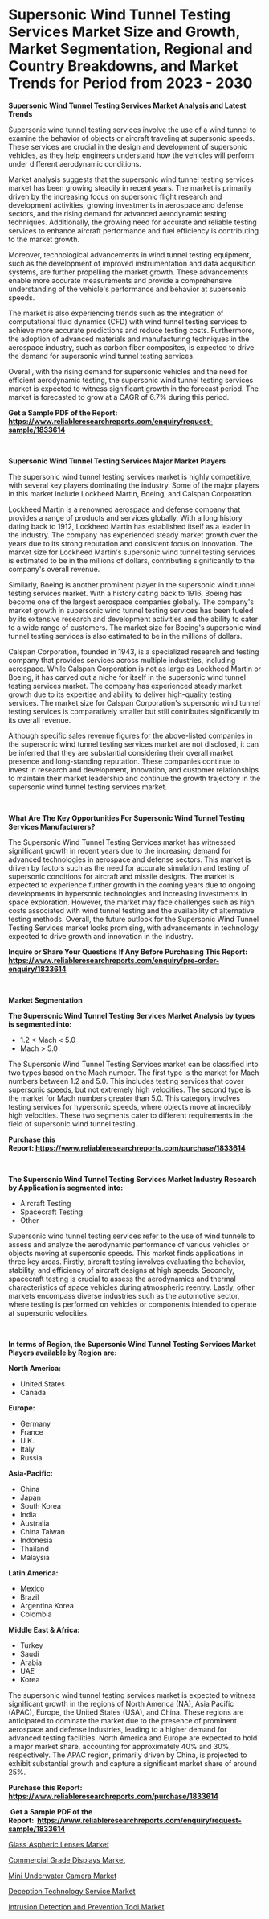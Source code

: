 <p><h1>Supersonic Wind Tunnel Testing Services Market Size and Growth, Market Segmentation, Regional and Country Breakdowns, and Market Trends for Period from 2023 -  2030</h1></p><p><strong>Supersonic Wind Tunnel Testing Services Market Analysis and Latest Trends</strong></p>
<p><p>Supersonic wind tunnel testing services involve the use of a wind tunnel to examine the behavior of objects or aircraft traveling at supersonic speeds. These services are crucial in the design and development of supersonic vehicles, as they help engineers understand how the vehicles will perform under different aerodynamic conditions.</p><p>Market analysis suggests that the supersonic wind tunnel testing services market has been growing steadily in recent years. The market is primarily driven by the increasing focus on supersonic flight research and development activities, growing investments in aerospace and defense sectors, and the rising demand for advanced aerodynamic testing techniques. Additionally, the growing need for accurate and reliable testing services to enhance aircraft performance and fuel efficiency is contributing to the market growth.</p><p>Moreover, technological advancements in wind tunnel testing equipment, such as the development of improved instrumentation and data acquisition systems, are further propelling the market growth. These advancements enable more accurate measurements and provide a comprehensive understanding of the vehicle's performance and behavior at supersonic speeds.</p><p>The market is also experiencing trends such as the integration of computational fluid dynamics (CFD) with wind tunnel testing services to achieve more accurate predictions and reduce testing costs. Furthermore, the adoption of advanced materials and manufacturing techniques in the aerospace industry, such as carbon fiber composites, is expected to drive the demand for supersonic wind tunnel testing services.</p><p>Overall, with the rising demand for supersonic vehicles and the need for efficient aerodynamic testing, the supersonic wind tunnel testing services market is expected to witness significant growth in the forecast period. The market is forecasted to grow at a CAGR of 6.7% during this period.</p></p>
<p><strong>Get a Sample PDF of the Report:&nbsp; <a href="https://www.reliableresearchreports.com/enquiry/request-sample/1833614">https://www.reliableresearchreports.com/enquiry/request-sample/1833614</a></strong></p>
<p>&nbsp;</p>
<p><strong>Supersonic Wind Tunnel Testing Services Major Market Players</strong></p>
<p><p>The supersonic wind tunnel testing services market is highly competitive, with several key players dominating the industry. Some of the major players in this market include Lockheed Martin, Boeing, and Calspan Corporation.</p><p>Lockheed Martin is a renowned aerospace and defense company that provides a range of products and services globally. With a long history dating back to 1912, Lockheed Martin has established itself as a leader in the industry. The company has experienced steady market growth over the years due to its strong reputation and consistent focus on innovation. The market size for Lockheed Martin's supersonic wind tunnel testing services is estimated to be in the millions of dollars, contributing significantly to the company's overall revenue.</p><p>Similarly, Boeing is another prominent player in the supersonic wind tunnel testing services market. With a history dating back to 1916, Boeing has become one of the largest aerospace companies globally. The company's market growth in supersonic wind tunnel testing services has been fueled by its extensive research and development activities and the ability to cater to a wide range of customers. The market size for Boeing's supersonic wind tunnel testing services is also estimated to be in the millions of dollars.</p><p>Calspan Corporation, founded in 1943, is a specialized research and testing company that provides services across multiple industries, including aerospace. While Calspan Corporation is not as large as Lockheed Martin or Boeing, it has carved out a niche for itself in the supersonic wind tunnel testing services market. The company has experienced steady market growth due to its expertise and ability to deliver high-quality testing services. The market size for Calspan Corporation's supersonic wind tunnel testing services is comparatively smaller but still contributes significantly to its overall revenue.</p><p>Although specific sales revenue figures for the above-listed companies in the supersonic wind tunnel testing services market are not disclosed, it can be inferred that they are substantial considering their overall market presence and long-standing reputation. These companies continue to invest in research and development, innovation, and customer relationships to maintain their market leadership and continue the growth trajectory in the supersonic wind tunnel testing services market.</p></p>
<p>&nbsp;</p>
<p><strong>What Are The Key Opportunities For Supersonic Wind Tunnel Testing Services Manufacturers?</strong></p>
<p><p>The Supersonic Wind Tunnel Testing Services market has witnessed significant growth in recent years due to the increasing demand for advanced technologies in aerospace and defense sectors. This market is driven by factors such as the need for accurate simulation and testing of supersonic conditions for aircraft and missile designs. The market is expected to experience further growth in the coming years due to ongoing developments in hypersonic technologies and increasing investments in space exploration. However, the market may face challenges such as high costs associated with wind tunnel testing and the availability of alternative testing methods. Overall, the future outlook for the Supersonic Wind Tunnel Testing Services market looks promising, with advancements in technology expected to drive growth and innovation in the industry.</p></p>
<p><strong>Inquire or Share Your Questions If Any Before Purchasing This Report: <a href="https://www.reliableresearchreports.com/enquiry/pre-order-enquiry/1833614">https://www.reliableresearchreports.com/enquiry/pre-order-enquiry/1833614</a></strong></p>
<p>&nbsp;</p>
<p><strong>Market Segmentation</strong></p>
<p><strong>The Supersonic Wind Tunnel Testing Services Market Analysis by types is segmented into:</strong></p>
<p><ul><li>1.2 < Mach < 5.0</li><li>Mach > 5.0</li></ul></p>
<p><p>The Supersonic Wind Tunnel Testing Services market can be classified into two types based on the Mach number. The first type is the market for Mach numbers between 1.2 and 5.0. This includes testing services that cover supersonic speeds, but not extremely high velocities. The second type is the market for Mach numbers greater than 5.0. This category involves testing services for hypersonic speeds, where objects move at incredibly high velocities. These two segments cater to different requirements in the field of supersonic wind tunnel testing.</p></p>
<p><strong>Purchase this Report:&nbsp;<a href="https://www.reliableresearchreports.com/purchase/1833614">https://www.reliableresearchreports.com/purchase/1833614</a></strong></p>
<p>&nbsp;</p>
<p><strong>The Supersonic Wind Tunnel Testing Services Market Industry Research by Application is segmented into:</strong></p>
<p><ul><li>Aircraft Testing</li><li>Spacecraft Testing</li><li>Other</li></ul></p>
<p><p>Supersonic wind tunnel testing services refer to the use of wind tunnels to assess and analyze the aerodynamic performance of various vehicles or objects moving at supersonic speeds. This market finds applications in three key areas. Firstly, aircraft testing involves evaluating the behavior, stability, and efficiency of aircraft designs at high speeds. Secondly, spacecraft testing is crucial to assess the aerodynamics and thermal characteristics of space vehicles during atmospheric reentry. Lastly, other markets encompass diverse industries such as the automotive sector, where testing is performed on vehicles or components intended to operate at supersonic velocities.</p></p>
<p>&nbsp;</p>
<p><strong>In terms of Region, the Supersonic Wind Tunnel Testing Services Market Players available by Region are:</strong></p>
<p>
    <p> <strong> North America: </strong>
        <ul>
            <li>United States</li>
            <li>Canada</li>
        </ul>
        </p> 
    <p> <strong> Europe: </strong>
        <ul>
            <li>Germany</li>
            <li>France</li>
            <li>U.K.</li>
            <li>Italy</li>
            <li>Russia</li>
        </ul>
        </p> 
    <p> <strong> Asia-Pacific: </strong>
        <ul>
            <li>China</li>
            <li>Japan</li>
            <li>South Korea</li>
            <li>India</li>
            <li>Australia</li>
            <li>China Taiwan</li>
            <li>Indonesia</li>
            <li>Thailand</li>
            <li>Malaysia</li>
        </ul>
        </p> 
    <p> <strong> Latin America: </strong>
        <ul>
            <li>Mexico</li>
            <li>Brazil</li>
            <li>Argentina Korea</li>
            <li>Colombia</li>
        </ul>
        </p> 
    <p> <strong> Middle East & Africa: </strong>
        <ul>
            <li>Turkey</li>
            <li>Saudi</li>
            <li>Arabia</li>
            <li>UAE</li>
            <li>Korea</li>
        </ul>
    </p>
    </p>
<p><p>The supersonic wind tunnel testing services market is expected to witness significant growth in the regions of North America (NA), Asia Pacific (APAC), Europe, the United States (USA), and China. These regions are anticipated to dominate the market due to the presence of prominent aerospace and defense industries, leading to a higher demand for advanced testing facilities. North America and Europe are expected to hold a major market share, accounting for approximately 40% and 30%, respectively. The APAC region, primarily driven by China, is projected to exhibit substantial growth and capture a significant market share of around 25%.</p></p>
<p><strong>Purchase this Report: <a href="https://www.reliableresearchreports.com/purchase/1833614">https://www.reliableresearchreports.com/purchase/1833614</a></strong></p>
<p>&nbsp;<strong>Get a Sample PDF of the Report:&nbsp;&nbsp;<a href="https://www.reliableresearchreports.com/enquiry/request-sample/1833614">https://www.reliableresearchreports.com/enquiry/request-sample/1833614</a></strong></p>
<p><strong></strong></p>
<p><p><a href="https://www.linkedin.com/pulse/glass-aspheric-lenses-market-size-growth-forecast-from-2023-qnzaf/">Glass Aspheric Lenses Market</a></p><p><a href="https://medium.com/@caligoldner/commercial-grade-displays-market-exploring-market-share-market-trends-and-future-growth-32bfba3ae688">Commercial Grade Displays Market</a></p><p><a href="https://www.linkedin.com/pulse/mini-underwater-camera-market-size-growth-forecast-from-jk7rf/">Mini Underwater Camera Market</a></p><p><a href="https://github.com/sndrkn/Market-Research-Report-List-1/blob/main/deception-technology-service-market.md">Deception Technology Service Market</a></p><p><a href="https://github.com/melchekhinf/Market-Research-Report-List-1/blob/main/intrusion-detection-and-prevention-tool-market.md">Intrusion Detection and Prevention Tool Market</a></p></p>